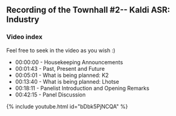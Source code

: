 ## Recording of the Townhall #2-- Kaldi ASR: Industry ##

### Video index ###

Feel free to seek in the video as you wish :)

* 00:00:00 - Housekeeping Announcements
* 00:01:43 - Past, Present and Future
* 00:05:01 - What is being planned: K2
* 00:13:40 - What is being planned: Lhotse
* 00:18:11 - Panelist Introduction and  Opening Remarks
* 00:42:15 - Panel Discussion


{% include youtube.html id="bDbk5PjNCQA" %}  
